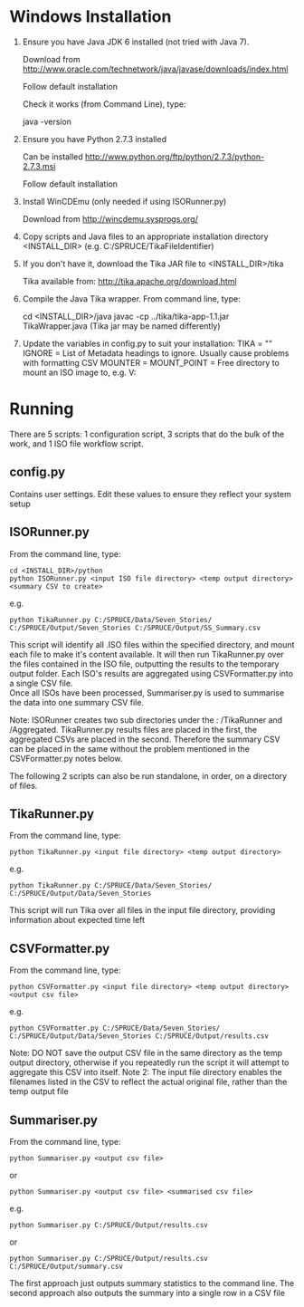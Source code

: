 Windows Installation
====================

1) Ensure you have Java JDK 6 installed (not tried with Java 7).
   
   Download from http://www.oracle.com/technetwork/java/javase/downloads/index.html
   
   Follow default installation
   
   Check it works (from Command Line), type:
   
    java -version
   
2) Ensure you have Python 2.7.3 installed
   
   Can be installed http://www.python.org/ftp/python/2.7.3/python-2.7.3.msi
   
   Follow default installation
   
3) Install WinCDEmu (only needed if using ISORunner.py)

   Download from http://wincdemu.sysprogs.org/ 
   
4) Copy scripts and Java files to an appropriate installation directory <INSTALL_DIR>
   (e.g. C:/SPRUCE/TikaFileIdentifier)
   
5) If you don't have it, download the Tika JAR file to <INSTALL_DIR>/tika

   Tika available from: http://tika.apache.org/download.html

6) Compile the Java Tika wrapper.  From command line, type:

    cd <INSTALL_DIR>/java
    javac -cp ../tika/tika-app-1.1.jar TikaWrapper.java
   (Tika jar may be named differently)
   
7) Update the variables in config.py to suit your installation:
     TIKA		 = "<path to your Tika JAR file>"
     IGNORE		 = List of Metadata headings to ignore. Usually cause problems with formatting CSV
     MOUNTER	 = <Path to WinCDEmu batchmnt.exe>
     MOUNT_POINT = Free directory to mount an ISO image to, e.g. V:
     
Running
=======

There are 5 scripts: 1 configuration script, 3 scripts that do the bulk of the work, and 1 ISO file workflow script.

config.py
---------
Contains user settings.  Edit these values to ensure they reflect your system setup

ISORunner.py
------------
From the command line, type:

    cd <INSTALL_DIR>/python
    python ISORunner.py <input ISO file directory> <temp output directory> <summary CSV to create>
  
e.g.

    python TikaRunner.py C:/SPRUCE/Data/Seven_Stories/ C:/SPRUCE/Output/Seven_Stories C:/SPRUCE/Output/SS_Summary.csv
  
This script will identify all .ISO files within the specified directory, and mount each file to make it's content available.
It will then run TikaRunner.py over the files contained in the ISO file, outputting the results to the temporary output folder. 
Each ISO's results are aggregated using CSVFormatter.py into a single CSV file.  
Once all ISOs have been processed, Summariser.py is used to summarise the data into one summary CSV file.

Note: ISORunner creates two sub directories under the <temp output directory>: /TikaRunner and /Aggregated. 
TikaRunner.py results files are placed in the first, the aggregated CSVs are placed in the second. Therefore 
the summary CSV can be placed in the same <temp output directory> without the problem mentioned in the CSVFormatter.py 
notes below.

The following 2 scripts can also be run standalone, in order, on a directory of files.

TikaRunner.py
-------------
From the command line, type:

    python TikaRunner.py <input file directory> <temp output directory>
  
e.g.

    python TikaRunner.py C:/SPRUCE/Data/Seven_Stories/ C:/SPRUCE/Output/Data/Seven_Stories
  
This script will run Tika over all files in the input file directory, providing information about expected time left

CSVFormatter.py
---------------
From the command line, type:

    python CSVFormatter.py <input file directory> <temp output directory> <output csv file>
  
e.g.

    python CSVFormatter.py C:/SPRUCE/Data/Seven_Stories/ C:/SPRUCE/Output/Data/Seven_Stories C:/SPRUCE/Output/results.csv

Note: DO NOT save the output CSV file in the same directory as the temp output directory, otherwise if you repeatedly run the script it will attempt to aggregate this CSV into itself.
Note 2: The input file directory enables the filenames listed in the CSV to reflect the actual original file, rather than the temp output file

Summariser.py
-------------
From the command line, type:

    python Summariser.py <output csv file>
  
or
  
    python Summariser.py <output csv file> <summarised csv file>
  
e.g.

    python Summariser.py C:/SPRUCE/Output/results.csv
  
or
  
    python Summariser.py C:/SPRUCE/Output/results.csv C:/SPRUCE/Output/summary.csv
  
The first approach just outputs summary statistics to the command line.
The second approach also outputs the summary into a single row in a CSV file


   